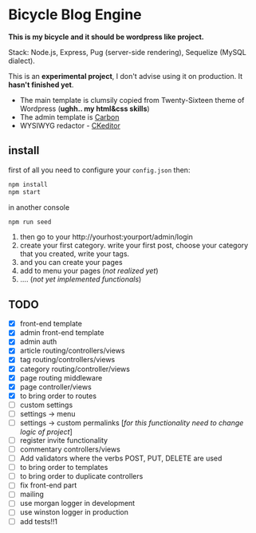 # Bicycle Blog Engine

**This is my bicycle and it should be wordpress like project.**

Stack: Node.js, Express, Pug (server-side rendering), Sequelize (MySQL dialect).  

This is an **experimental project**, I don't advise using it on production. It **hasn't finished yet**. 

- The main template is clumsily copied from Twenty-Sixteen theme of Wordpress (**ughh.. my html&css skills**)
- The admin template is [Carbon](http://carbon.smartisan.io/)
- WYSIWYG redactor - [CKeditor](https://ckeditor.com/) 

## install
first of all you need to configure your `config.json` then:
```bash
npm install
npm start
```
in another console
```bash
npm run seed
```

1. then go to your http://yourhost:yourport/admin/login
2. create your first category. write your first post, choose your category that you created, write your tags.
4. and you can create your pages
5. add to menu your pages (_not realized yet_)
6. .... (_not yet implemented functionals_)

## TODO
- [x] front-end template
- [x] admin front-end template
- [x] admin auth
- [x] article routing/controllers/views
- [x] tag routing/controllers/views
- [x] category routing/controller/views
- [x] page routing middleware
- [x] page controller/views
- [x] to bring order to routes
- [ ] custom settings
- [ ] settings -> menu
- [ ] settings -> custom permalinks [_for this functionality need to change logic of project_]
- [ ] register invite functionality
- [ ] commentary controllers/views
- [ ] Add validators where the verbs POST, PUT, DELETE are used
- [ ] to bring order to templates
- [ ] to bring order to duplicate controllers
- [ ] fix front-end part
- [ ] mailing
- [ ] use morgan logger in development
- [ ] use winston logger in production
- [ ] add tests!!1
